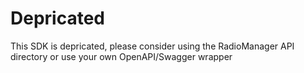 # Depricated

This SDK is depricated, please consider using the RadioManager API directory or use your own OpenAPI/Swagger wrapper
